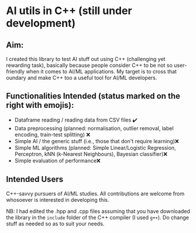 # AI utils in C++ (still under development)

## Aim:
I created this library to test AI stuff out using C++ (challenging yet rewarding task), basically because people consider C++ to be not so user-friendly when it comes to AI/ML applications. My target is to cross that oundary and make C++ too a useful tool for AI/ML developers.

## Functionalities Intended (status marked on the right with emojis):
* Dataframe reading / reading data from CSV files ✔️
* Data preprocessing (planned: normalisation, outlier removal, label encoding, train-test splitting) ❌
* Simple AI / the generic stuff (i.e., those that don't require learning)❌
* Simple ML algorithms (planned: Simple Linear/Logistic Regression, Perceptron, kNN (k-Nearest Neighbours), Bayesian classifier)❌
* Simple evaluation of performance❌

## Intended Users
C++-savvy pursuers of AI/ML studies. All contributions are welcome from whosoever is interested in developing this.

NB: I had edited the .hpp and .cpp files assuming that you have downloaded the library in the `include` folder of the C++ compiler (I used `g++`). Do change stuff as needed so as to suit your needs.


